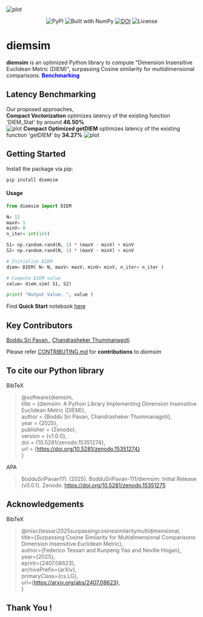 ![plot](https://drive.google.com/uc?id=138qQPk8hAyeOuNA8ddow3ksZIt0g97gh)

<div align="center">

![PyPI](https://img.shields.io/pypi/v/diemsim?color=blueviolet)
![Built with NumPy](https://img.shields.io/badge/Built%20with-NumPy-gold?logo=numpy&logoColor=gold)
[![DOI](https://zenodo.org/badge/973683630.svg)](https://doi.org/10.5281/zenodo.15351274)
![License](https://img.shields.io/github/license/BodduSriPavan-111/kitikiplot?color=success)

</div>

# diemsim
<b>diemsim</b> is an optimized Python library to compute "Dimension Insensitive Euclidean Metric (DIEM)", surpassing Cosine similarity for multidimensional comparisons.
<span style="color: blue;"><b>Benchmarking</b></span>

## Latency Benchmarking
Our proposed approaches, </br>
**Compact Vectorization** optimizes latency of the existing function 'DIEM_Stat' by around **46.50%** </br>
![plot](https://drive.google.com/uc?id=1KsxawZw4swPKCPPhUq5yHEQKXzL99tRC)
**Compact Optimized getDIEM** optimizes latency of the existing function 'getDIEM' by **34.27%**
![plot](https://drive.google.com/uc?id=1lTNe5HZDDpjeyKslT-TqDhtW6KdUqVpy)

## Getting Started
Install the package via pip:
```
pip install diemsim
```
#### Usage
```py
from diemsim import DIEM

N= 12
maxV= 1
minV= 0
n_iter= int(1e5)

S1= np.random.rand(N, 1) * (maxV - minV) + minV
S2= np.random.rand(N, 1) * (maxV - minV) + minV

# Initialize DIEM
diem= DIEM( N= N, maxV= maxV, minV= minV, n_iter= n_iter ) 

# Compute DIEM value
value= diem.sim( S1, S2)

print( "Output Value: ", value )
```
Find <b>Quick Start</b> notebook [here](https://github.com/BodduSriPavan-111/diemsim/blob/dev/examples/Quickstart_Usage_Guide.ipynb)

## Key Contributors
<a href="https://www.linkedin.com/in/boddusripavan/"> Boddu Sri Pavan </a>, 
<a href="https://www.linkedin.com/in/chandrasheker-t-44807015/"> Chandrasheker Thummanagoti </a>  </br>

Please refer <a href="https://github.com/BodduSriPavan-111/diemsim/blob/dev/CONTRIBUTING.md">CONTRIBUTING.md</a> for <b>contributions</b> to <i>diemsim</i>

## To cite our Python library
BibTeX
> @software{diemsim,  </br>
>  title        = {diemsim: A Python Library Implementing Dimension Insensitive Euclidean Metric (DIEM)},  </br>
>  author       = {Boddu Sri Pavan, Chandrasheker Thummanagoti},  </br>
>  year         = {2025},  </br>
>  publisher    = {Zenodo},  </br>
>  version      = {v1.0.0},  </br>
>  doi          = {10.5281/zenodo.15351274},  </br>
>  url          = {https://doi.org/10.5281/zenodo.15351274}  </br>
> }

APA
> BodduSriPavan111. (2025). BodduSriPavan-111/diemsim: Initial Release (v0.0.1). Zenodo. https://doi.org/10.5281/zenodo.15351275

## Acknowledgements
BibTeX
> @misc{tessari2025surpassingcosinesimilaritymultidimensional,  </br>
>      title={Surpassing Cosine Similarity for Multidimensional Comparisons: Dimension Insensitive Euclidean Metric},   </br>
>      author={Federico Tessari and Kunpeng Yao and Neville Hogan},  </br>
>      year={2025},  </br>
>      eprint={2407.08623},  </br>
>      archivePrefix={arXiv},  </br>
>      primaryClass={cs.LG},  </br>
>      url={https://arxiv.org/abs/2407.08623},   </br>
>}

## Thank You !
